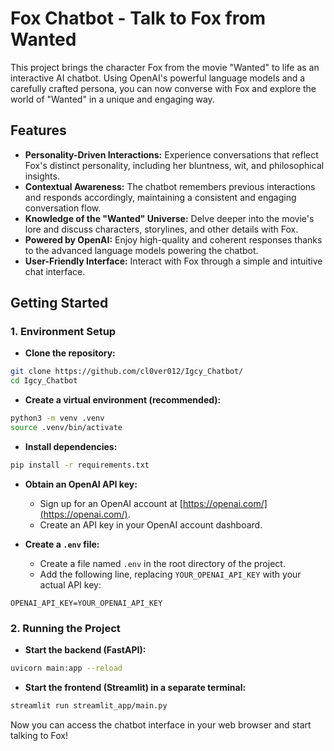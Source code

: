 # Fox Chatbot - Talk to Fox from Wanted

This project brings the character Fox from the movie "Wanted" to life as an interactive AI chatbot. Using OpenAI's powerful language models and a carefully crafted persona, you can now converse with Fox and explore the world of "Wanted" in a unique and engaging way.

## Features

* **Personality-Driven Interactions:** Experience conversations that reflect Fox's distinct personality, including her bluntness, wit, and philosophical insights.
* **Contextual Awareness:** The chatbot remembers previous interactions and responds accordingly, maintaining a consistent and engaging conversation flow.
* **Knowledge of the "Wanted" Universe:** Delve deeper into the movie's lore and discuss characters, storylines, and other details with Fox.
* **Powered by OpenAI:** Enjoy high-quality and coherent responses thanks to the advanced language models powering the chatbot.
* **User-Friendly Interface:** Interact with Fox through a simple and intuitive chat interface.

## Getting Started

### 1. Environment Setup

* **Clone the repository:**
```bash
git clone https://github.com/cl0ver012/Igcy_Chatbot/
cd Igcy_Chatbot
```

* **Create a virtual environment (recommended):**
```bash
python3 -m venv .venv
source .venv/bin/activate
```

* **Install dependencies:**
```bash
pip install -r requirements.txt
```

* **Obtain an OpenAI API key:**
  - Sign up for an OpenAI account at [https://openai.com/](https://openai.com/).
  - Create an API key in your OpenAI account dashboard.

* **Create a `.env` file:**
  - Create a file named `.env` in the root directory of the project.
  - Add the following line, replacing `YOUR_OPENAI_API_KEY` with your actual API key:
```
OPENAI_API_KEY=YOUR_OPENAI_API_KEY
```

### 2. Running the Project

* **Start the backend (FastAPI):**
```bash
uvicorn main:app --reload
```

* **Start the frontend (Streamlit) in a separate terminal:**
```bash
streamlit run streamlit_app/main.py
```

Now you can access the chatbot interface in your web browser and start talking to Fox!
